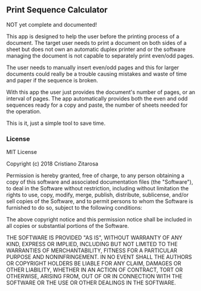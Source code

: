 ## Print Sequence Calculator

NOT yet complete and documented!

This app is designed to help the user before the printing process of a document.
The target user needs to print a document on both sides of a sheet but does not
own an automatic duplex printer and or the software managing the document
is not capable to separately print even/odd pages.

The user needs to manually insert even/odd pages and this for larger documents
could really be a trouble causing mistakes and waste of time and paper if
the sequence is broken.

With this app the user just provides the document's number of pages, or an
interval of pages.
The app automatically provides both the even and odd sequences ready for a copy
and paste, the number of sheets needed for the operation.

This is it, just a simple tool to save time.

### License

MIT License

Copyright (c) 2018 Cristiano Zitarosa

Permission is hereby granted, free of charge, to any person obtaining a copy
of this software and associated documentation files (the "Software"), to deal
in the Software without restriction, including without limitation the rights
to use, copy, modify, merge, publish, distribute, sublicense, and/or sell
copies of the Software, and to permit persons to whom the Software is
furnished to do so, subject to the following conditions:

The above copyright notice and this permission notice shall be included in all
copies or substantial portions of the Software.

THE SOFTWARE IS PROVIDED "AS IS", WITHOUT WARRANTY OF ANY KIND, EXPRESS OR
IMPLIED, INCLUDING BUT NOT LIMITED TO THE WARRANTIES OF MERCHANTABILITY,
FITNESS FOR A PARTICULAR PURPOSE AND NONINFRINGEMENT. IN NO EVENT SHALL THE
AUTHORS OR COPYRIGHT HOLDERS BE LIABLE FOR ANY CLAIM, DAMAGES OR OTHER
LIABILITY, WHETHER IN AN ACTION OF CONTRACT, TORT OR OTHERWISE, ARISING FROM,
OUT OF OR IN CONNECTION WITH THE SOFTWARE OR THE USE OR OTHER DEALINGS IN THE
SOFTWARE.
